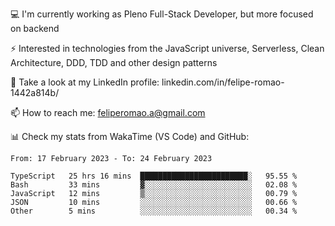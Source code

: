 💻 I'm currently working as Pleno Full-Stack Developer, but more focused on backend

⚡ Interested in technologies from the JavaScript universe, Serverless, Clean Architecture, DDD, TDD and other design patterns

👥 Take a look at my LinkedIn profile: linkedin.com/in/felipe-romao-1442a814b/

📫 How to reach me: feliperomao.a@gmail.com

📊 Check my stats from WakaTime (VS Code) and GitHub:

<!--START_SECTION:waka-->

```text
From: 17 February 2023 - To: 24 February 2023

TypeScript   25 hrs 16 mins  ████████████████████████░   95.55 %
Bash         33 mins         ▓░░░░░░░░░░░░░░░░░░░░░░░░   02.08 %
JavaScript   12 mins         ▒░░░░░░░░░░░░░░░░░░░░░░░░   00.79 %
JSON         10 mins         ░░░░░░░░░░░░░░░░░░░░░░░░░   00.66 %
Other        5 mins          ░░░░░░░░░░░░░░░░░░░░░░░░░   00.34 %
```

<!--END_SECTION:waka-->
